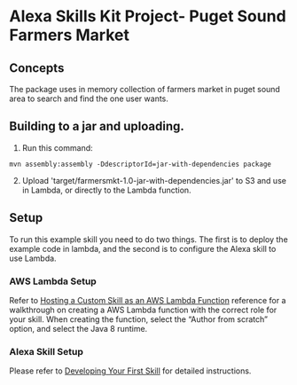 # Alexa Skills Kit Project- Puget Sound Farmers Market

## Concepts
The package uses in memory collection of farmers market in puget sound area to search and find the one user wants.

## Building to a jar and uploading.
1. Run this command:
```
mvn assembly:assembly -DdescriptorId=jar-with-dependencies package
```
2. Upload 'target/farmersmkt-1.0-jar-with-dependencies.jar' to S3 and use in Lambda, or directly to the Lambda function.

## Setup
To run this example skill you need to do two things. The first is to deploy the example code in lambda, and the second is to configure the Alexa skill to use Lambda.

### AWS Lambda Setup
Refer to [Hosting a Custom Skill as an AWS Lambda Function](https://developer.amazon.com/docs/custom-skills/host-a-custom-skill-as-an-aws-lambda-function.html) reference for a walkthrough on creating a AWS Lambda function with the correct role for your skill. When creating the function, select the “Author from scratch” option, and select the Java 8 runtime.


### Alexa Skill Setup
Please refer to [Developing Your First Skill](https://github.com/alexa/alexa-skills-kit-sdk-for-java/wiki/Developing-Your-First-Skill) for detailed instructions.
